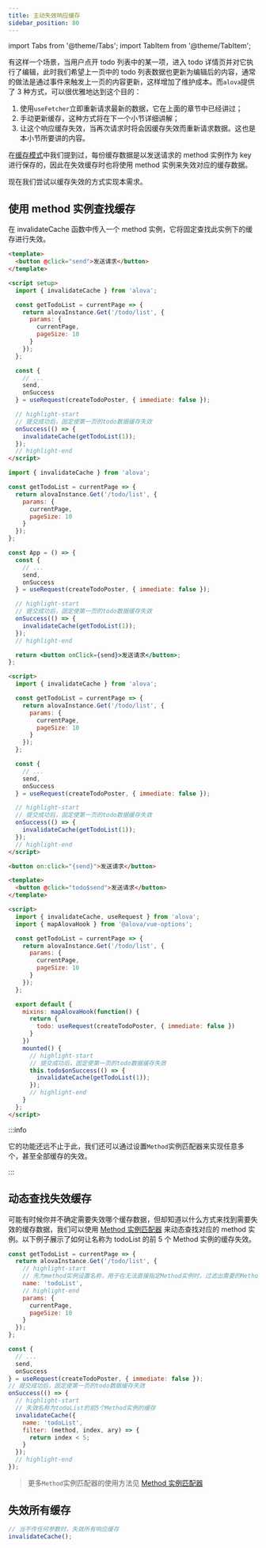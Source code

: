 ```yaml
---
title: 主动失效响应缓存
sidebar_position: 80
---
```


import Tabs from '@theme/Tabs';
import TabItem from '@theme/TabItem';

有这样一个场景，当用户点开 todo 列表中的某一项，进入 todo 详情页并对它执行了编辑，此时我们希望上一页中的 todo 列表数据也更新为编辑后的内容，通常的做法是通过事件来触发上一页的内容更新，这样增加了维护成本。而`alova`提供了 3 种方式，可以很优雅地达到这个目的：

1. 使用`useFetcher`立即重新请求最新的数据，它在上面的章节中已经讲过；
2. 手动更新缓存，这种方式将在下一个小节详细讲解；
3. 让这个响应缓存失效，当再次请求时将会因缓存失效而重新请求数据。这也是本小节所要讲的内容。

在[缓存模式](/tutorial/learning/response-cache)中我们提到过，每份缓存数据是以发送请求的 method 实例作为 key 进行保存的，因此在失效缓存时也将使用 method 实例来失效对应的缓存数据。

现在我们尝试以缓存失效的方式实现本需求。

## 使用 method 实例查找缓存

在 invalidateCache 函数中传入一个 method 实例，它将固定查找此实例下的缓存进行失效。

<Tabs groupId="framework">
<TabItem value="1" label="vue composition">

```html
<template>
  <button @click="send">发送请求</button>
</template>

<script setup>
  import { invalidateCache } from 'alova';

  const getTodoList = currentPage => {
    return alovaInstance.Get('/todo/list', {
      params: {
        currentPage,
        pageSize: 10
      }
    });
  };

  const {
    // ...
    send,
    onSuccess
  } = useRequest(createTodoPoster, { immediate: false });

  // highlight-start
  // 提交成功后，固定使第一页的todo数据缓存失效
  onSuccess(() => {
    invalidateCache(getTodoList(1));
  });
  // highlight-end
</script>
```

</TabItem>
<TabItem value="2" label="react">

```jsx
import { invalidateCache } from 'alova';

const getTodoList = currentPage => {
  return alovaInstance.Get('/todo/list', {
    params: {
      currentPage,
      pageSize: 10
    }
  });
};

const App = () => {
  const {
    // ...
    send,
    onSuccess
  } = useRequest(createTodoPoster, { immediate: false });

  // highlight-start
  // 提交成功后，固定使第一页的todo数据缓存失效
  onSuccess(() => {
    invalidateCache(getTodoList(1));
  });
  // highlight-end

  return <button onClick={send}>发送请求</button>;
};
```

</TabItem>
<TabItem value="3" label="svelte">

```html
<script>
  import { invalidateCache } from 'alova';

  const getTodoList = currentPage => {
    return alovaInstance.Get('/todo/list', {
      params: {
        currentPage,
        pageSize: 10
      }
    });
  };

  const {
    // ...
    send,
    onSuccess
  } = useRequest(createTodoPoster, { immediate: false });

  // highlight-start
  // 提交成功后，固定使第一页的todo数据缓存失效
  onSuccess(() => {
    invalidateCache(getTodoList(1));
  });
  // highlight-end
</script>

<button on:click="{send}">发送请求</button>
```

</TabItem>
<TabItem value="4" label="vue options">

```html
<template>
  <button @click="todo$send">发送请求</button>
</template>

<script>
  import { invalidateCache, useRequest } from 'alova';
  import { mapAlovaHook } from '@alova/vue-options';

  const getTodoList = currentPage => {
    return alovaInstance.Get('/todo/list', {
      params: {
        currentPage,
        pageSize: 10
      }
    });
  };

  export default {
    mixins: mapAlovaHook(function() {
      return {
        todo: useRequest(createTodoPoster, { immediate: false })
      }
    })
    mounted() {
      // highlight-start
      // 提交成功后，固定使第一页的todo数据缓存失效
      this.todo$onSuccess(() => {
        invalidateCache(getTodoList(1));
      });
      // highlight-end
    }
  };
</script>
```

</TabItem>
</Tabs>

:::info

它的功能还远不止于此，我们还可以通过设置`Method`实例匹配器来实现任意多个，甚至全部缓存的失效。

:::

## 动态查找失效缓存

可能有时候你并不确定需要失效哪个缓存数据，但却知道以什么方式来找到需要失效的缓存数据，我们可以使用 [Method 实例匹配器](/tutorial/next-step/method-instance-matcher) 来动态查找对应的 method 实例。以下例子展示了如何让名称为 todoList 的前 5 个 Method 实例的缓存失效。

```javascript
const getTodoList = currentPage => {
  return alovaInstance.Get('/todo/list', {
    // highlight-start
    // 先为method实例设置名称，用于在无法直接指定Method实例时，过滤出需要的Method实例
    name: 'todoList',
    // highlight-end
    params: {
      currentPage,
      pageSize: 10
    }
  });
};

const {
  // ...
  send,
  onSuccess
} = useRequest(createTodoPoster, { immediate: false });
// 提交成功后，固定使第一页的todo数据缓存失效
onSuccess(() => {
  // highlight-start
  // 失效名称为todoList的前5个Method实例的缓存
  invalidateCache({
    name: 'todoList',
    filter: (method, index, ary) => {
      return index < 5;
    }
  });
  // highlight-end
});
```

> 更多`Method`实例匹配器的使用方法见 [Method 实例匹配器](/tutorial/next-step/method-instance-matcher)

## 失效所有缓存

```javascript
// 当不传任何参数时，失效所有响应缓存
invalidateCache();
```
